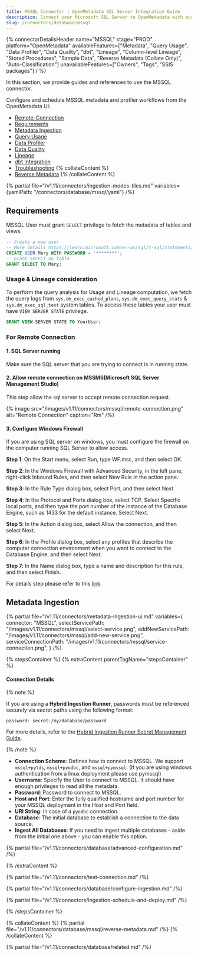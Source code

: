 ```yaml
---
title: MSSQL Connector | OpenMetadata SQL Server Integration Guide
description: Connect your Microsoft SQL Server to OpenMetadata with our comprehensive MSSQL connector guide. Step-by-step setup, configuration, and metadata extraction.
slug: /connectors/database/mssql
---
```


{% connectorDetailsHeader
name="MSSQL"
stage="PROD"
platform="OpenMetadata"
availableFeatures=["Metadata", "Query Usage", "Data Profiler", "Data Quality", "dbt", "Lineage", "Column-level Lineage", "Stored Procedures", "Sample Data", "Reverse Metadata (Collate Only)", "Auto-Classification"]
unavailableFeatures=["Owners", "Tags", "SSIS packages"]
/ %}

In this section, we provide guides and references to use the MSSQL connector.

Configure and schedule MSSQL metadata and profiler workflows from the OpenMetadata UI:

- [Remote-Connection](#for-remote-connection)
- [Requirements](#requirements)
- [Metadata Ingestion](#metadata-ingestion)
- [Query Usage](/connectors/ingestion/workflows/usage)
- [Data Profiler](/how-to-guides/data-quality-observability/profiler/workflow)
- [Data Quality](/how-to-guides/data-quality-observability/quality)
- [Lineage](/connectors/ingestion/lineage)
- [dbt Integration](/connectors/ingestion/workflows/dbt)
- [Troubleshooting](/connectors/database/mssql/troubleshooting)
{% collateContent %}
- [Reverse Metadata](#reverse-metadata)
{% /collateContent %}

{% partial file="/v1.11/connectors/ingestion-modes-tiles.md" variables={yamlPath: "/connectors/database/mssql/yaml"} /%}

## Requirements

MSSQL User must grant `SELECT` privilege to fetch the metadata of tables and views.

```sql
-- Create a new user
-- More details https://learn.microsoft.com/en-us/sql/t-sql/statements/create-user-transact-sql?view=sql-server-ver16
CREATE USER Mary WITH PASSWORD = '********';
-- Grant SELECT on table
GRANT SELECT TO Mary;
```

### Usage & Lineage consideration

To perform the query analysis for Usage and Lineage computation, we fetch the query logs from `sys.dm_exec_cached_plans`, `sys.dm_exec_query_stats` &  `sys.dm_exec_sql_text` system tables. To access these tables your user must have `VIEW SERVER STATE` privilege.

```sql
GRANT VIEW SERVER STATE TO YourUser;
```

### For Remote Connection

#### 1. SQL Server running

Make sure the SQL server that you are trying to connect is in running state.

#### 2. Allow remote connection on MSSMS(Microsoft SQL Server Management Studio)

This step allow the sql server to accept remote connection request.

{% image
src="/images/v1.11/connectors/mssql/remote-connection.png"
alt="Remote Connection"
caption="Rm"
/%}

#### 3. Configure Windows Firewall 

If you are using SQL server on windows, you must configure the firewall on the computer running SQL Server to allow access.

**Step 1**: On the Start menu, select Run, type WF.msc, and then select OK.

**Step 2**: In the Windows Firewall with Advanced Security, in the left pane, right-click Inbound Rules, and then select New Rule in the action pane.

**Step 3**: In the Rule Type dialog box, select Port, and then select Next.

**Step 4**: In the Protocol and Ports dialog box, select TCP. Select Specific local ports, and then type the port number of the instance of the Database Engine, such as 1433 for the default instance. Select Next.

**Step 5**: In the Action dialog box, select Allow the connection, and then select Next.

**Step 6**: In the Profile dialog box, select any profiles that describe the computer connection environment when you want to connect to the Database Engine, and then select Next.

**Step 7**: In the Name dialog box, type a name and description for this rule, and then select Finish.

For details step please refer to this [link](https://docs.microsoft.com/en-us/sql/database-engine/configure-windows/configure-a-windows-firewall-for-database-engine-access?view=sql-server-ver15).


## Metadata Ingestion

{% partial 
  file="/v1.11/connectors/metadata-ingestion-ui.md" 
  variables={
    connector: "MSSQL", 
    selectServicePath: "/images/v1.11/connectors/mssql/select-service.png",
    addNewServicePath: "/images/v1.11/connectors/mssql/add-new-service.png",
    serviceConnectionPath: "/images/v1.11/connectors/mssql/service-connection.png",
} 
/%}

{% stepsContainer %}
{% extraContent parentTagName="stepsContainer" %}

#### Connection Details

{% note %} 

If you are using a **Hybrid Ingestion Runner**, passwords must be referenced securely via secret paths using the following format:

```
password: secret:/my/database/password
```
For more details, refer to the [Hybrid Ingestion Runner Secret Management Guide](https://docs.getcollate.io/getting-started/day-1/hybrid-saas/hybrid-ingestion-runner#3.-manage-secrets-securely).

{% /note %}

- **Connection Scheme**: Defines how to connect to MSSQL. We support `mssql+pytds`, `mssql+pyodbc`, and `mssql+pymssql`. (If you are using windows authentication from a linux deployment please use pymssql)
- **Username**: Specify the User to connect to MSSQL. It should have enough privileges to read all the metadata.
- **Password**: Password to connect to MSSQL.
- **Host and Port**: Enter the fully qualified hostname and port number for your MSSQL deployment in the Host and Port field.
- **URI String**: In case of a `pyodbc` connection.
- **Database**: The initial database to establish a connection to the data source.
- **Ingest All Databases**: If you need to ingest multiple databases - aside from the initial one above - you can enable this option.

{% partial file="/v1.11/connectors/database/advanced-configuration.md" /%}

{% /extraContent %}

{% partial file="/v1.11/connectors/test-connection.md" /%}

{% partial file="/v1.11/connectors/database/configure-ingestion.md" /%}

{% partial file="/v1.11/connectors/ingestion-schedule-and-deploy.md" /%}

{% /stepsContainer %}

{% collateContent %}
{% partial file="/v1.11/connectors/database/mssql/reverse-metadata.md" /%}
{% /collateContent %}

{% partial file="/v1.11/connectors/database/related.md" /%}
